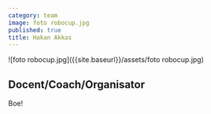 ```yaml
---
category: team
image: foto robocup.jpg
published: true
title: Hakan Akkas
---
```



![foto robocup.jpg]({{site.baseurl}}/assets/foto robocup.jpg)


## Docent/Coach/Organisator

Boe!
